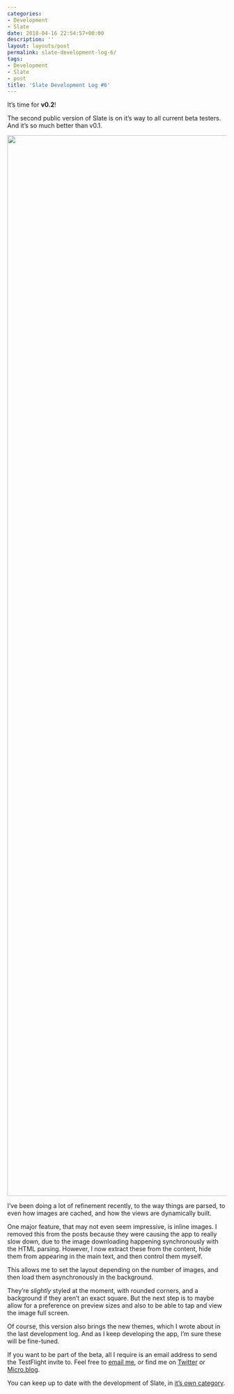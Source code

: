 ```yaml
---
categories:
- Development
- Slate
date: 2018-04-16 22:54:57+00:00
description: ''
layout: layouts/post
permalink: slate-development-log-6/
tags:
- Development
- Slate
- post
title: 'Slate Development Log #6'
---
```


<p>It’s time for <strong>v0.2</strong>!</p>
<p>The second public version of Slate is on it’s way to all current beta testers. And it’s so much better than v0.1.</p>
<p><img loading="lazy" width="3415" height="2436" class="alignnone size-full wp-image-1219" src="https://chrishannah.me/wp-content/uploads/2018/04/Image.png" srcset="https://cdn.chrishannah.me/images/2018/04/Image.png 3415w, https://cdn.chrishannah.me/images/2018/04/Image-300x214.png 300w, https://cdn.chrishannah.me/images/2018/04/Image-768x548.png 768w, https://cdn.chrishannah.me/images/2018/04/Image-1024x730.png 1024w" sizes="(max-width: 3415px) 100vw, 3415px" /></p>
<p>I’ve been doing a lot of refinement recently, to the way things are parsed, to even how images are cached, and how the views are dynamically built.</p>
<p>One major feature, that may not even seem impressive, is inline images. I removed this from the posts because they were causing the app to really slow down, due to the image downloading happening synchronously with the HTML parsing. However, I now extract these from the content, hide them from appearing in the main text, and then control them myself.</p>
<p>This allows me to set the layout depending on the number of images, and then load them asynchronously in the background.</p>
<p>They’re <em>slightly</em> styled at the moment, with rounded corners, and a background if they aren’t an exact square. But the next step is to maybe allow for a preference on preview sizes and also to be able to tap and view the image full screen.</p>
<p>Of course, this version also brings the new themes, which I wrote about in the last development log. And as I keep developing the app, I’m sure these will be fine-tuned.</p>
<p>If you want to be part of the beta, all I require is an email address to send the TestFlight invite to. Feel free to <a href="mailto:me@chrishannah.me">email me</a>, or find me on <a href="https://twitter.com/chrishannah">Twitter</a> or <a href="http://micro.blog/chrishannah">Micro.blog</a>.</p>
<p>You can keep up to date with the development of Slate, in <a href="https://chrishannah.me/category/slate-development-log/">it’s own category</a>.</p>
